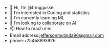 - 👋 Hi, I’m @fringguske
- 👀 I’m interested in Coding and statistics
- 🌱 I’m currently learning ML
- 💞️ I’m looking to collaborate on AI
- 📫 How to reach me:
- Email address:jeffersonmutinda96@gmail.com
- phone:+25458993926

<!---
fringguske/fringguske is a ✨ special ✨ repository because its `README.md` (this file) appears on your GitHub profile.
You can click the Preview link to take a look at your changes.
--->
